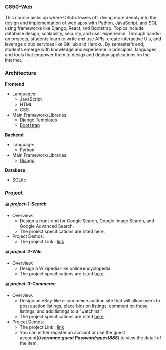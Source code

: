 ### CS50-Web
This course picks up where CS50x leaves off, diving more deeply into the design and implementation of web apps with Python, JavaScript, and SQL using frameworks like Django, React, and Bootstrap. Topics include database design, scalability, security, and user experience. Through hands-on projects, students learn to write and use APIs, create interactive UIs, and leverage cloud services like GitHub and Heroku. By semester’s end, students emerge with knowledge and experience in principles, languages, and tools that empower them to design and deploy applications on the Internet.

### Architecture
**Frontend**
- Languages: 
 	* JavaScript
	* HTML
	* CSS
- Main Framework/Libraries:
 	* [Django Templates](https://docs.djangoproject.com/en/3.1/ref/templates/language/)
	* [Bootstrap](https://getbootstrap.com/)

**Backend**
- Language: 
	* Python
- Main Framework/Libraries:
 	* [Django](https://www.djangoproject.com/)

**Database**
- [SQLite](https://www.sqlite.org/index.html)

### Project 
***📊 project-1-Search***
-  Overview: 
   * Design a front-end for Google Search, Google Image Search, and Google Advanced Search.
   * The project specifications are listed [here](https://cs50.harvard.edu/web/2020/projects/0/search/).
- Project Demos:
   * The project Link : [link](https://popolee0513.github.io/Search.github.io/)

***📊 project-2-Wiki***
- Overview: 
  * Design a Wikipedia-like online encyclopedia.
  * The project specifications are listed [here](https://cs50.harvard.edu/web/2020/projects/1/wiki/).

***📊 project-3-Commerce***
-  Overview: 
   * Design an eBay-like e-commerce auction site that will allow users to post auction listings, place bids on listings, comment on those listings, and add listings to a "watchlist."
   * The project specifications are listed [here](https://cs50.harvard.edu/web/2020/projects/2/commerce/).
- Project Demos:
   * The project Link : [link](https://popo-commerce.herokuapp.com/)
   * You can either register an account or use the guest account(***Username:guest Password:guest888***) to view the detail of the item.






